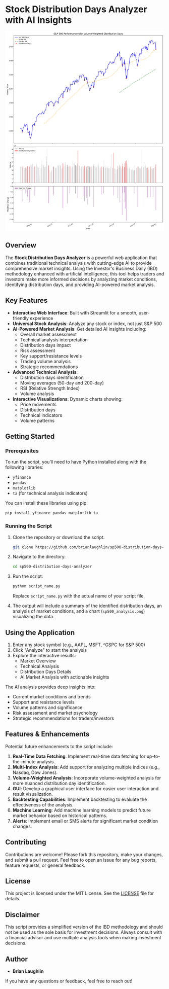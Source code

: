 # Stock Distribution Days Analyzer with AI Insights

![Stock Analysis Dashboard](%5Egspc_analysis_20241031_223827.png)

## Overview

The **Stock Distribution Days Analyzer** is a powerful web application that combines traditional technical analysis with cutting-edge AI to provide comprehensive market insights. Using the Investor's Business Daily (IBD) methodology enhanced with artificial intelligence, this tool helps traders and investors make more informed decisions by analyzing market conditions, identifying distribution days, and providing AI-powered market analysis.

## Key Features

- **Interactive Web Interface**: Built with Streamlit for a smooth, user-friendly experience
- **Universal Stock Analysis**: Analyze any stock or index, not just S&P 500
- **AI-Powered Market Analysis**: Get detailed AI insights including:
  - Overall market assessment
  - Technical analysis interpretation
  - Distribution days impact
  - Risk assessment
  - Key support/resistance levels
  - Trading volume analysis
  - Strategic recommendations
- **Advanced Technical Analysis**: 
  - Distribution days identification
  - Moving averages (50-day and 200-day)
  - RSI (Relative Strength Index)
  - Volume analysis
- **Interactive Visualizations**: Dynamic charts showing:
  - Price movements
  - Distribution days
  - Technical indicators
  - Volume patterns

## Getting Started

### Prerequisites

To run the script, you’ll need to have Python installed along with the following libraries:

- `yfinance`
- `pandas`
- `matplotlib`
- `ta` (for technical analysis indicators)

You can install these libraries using pip:

```bash
pip install yfinance pandas matplotlib ta
```

### Running the Script

1. Clone the repository or download the script.
   
   ```bash
   git clone https://github.com/brianlaughlin/sp500-distribution-days-analyzer.git
   ```

2. Navigate to the directory:

   ```bash
   cd sp500-distribution-days-analyzer
   ```

3. Run the script:

   ```bash
   python script_name.py
   ```

   Replace `script_name.py` with the actual name of your script file.

4. The output will include a summary of the identified distribution days, an analysis of market conditions, and a chart (`sp500_analysis.png`) visualizing the data.

## Using the Application

1. Enter any stock symbol (e.g., AAPL, MSFT, ^GSPC for S&P 500)
2. Click "Analyze" to start the analysis
3. Explore the interactive results:
   - Market Overview
   - Technical Analysis
   - Distribution Days Details
   - AI Market Analysis with actionable insights

The AI analysis provides deep insights into:
- Current market conditions and trends
- Support and resistance levels
- Volume patterns and significance
- Risk assessment and market psychology
- Strategic recommendations for traders/investors

## Features & Enhancements

Potential future enhancements to the script include:

1. **Real-Time Data Fetching**: Implement real-time data fetching for up-to-the-minute analysis.
2. **Multi-Index Analysis**: Add support for analyzing multiple indices (e.g., Nasdaq, Dow Jones).
3. **Volume-Weighted Analysis**: Incorporate volume-weighted analysis for more nuanced distribution day identification.
4. **GUI**: Develop a graphical user interface for easier user interaction and result visualization.
5. **Backtesting Capabilities**: Implement backtesting to evaluate the effectiveness of the analysis.
6. **Machine Learning**: Add machine learning models to predict future market behavior based on historical patterns.
7. **Alerts**: Implement email or SMS alerts for significant market condition changes.

## Contributing

Contributions are welcome! Please fork this repository, make your changes, and submit a pull request. Feel free to open an issue for any bug reports, feature requests, or general feedback.

## License

This project is licensed under the MIT License. See the [LICENSE](LICENSE) file for details.

## Disclaimer

This script provides a simplified version of the IBD methodology and should not be used as the sole basis for investment decisions. Always consult with a financial advisor and use multiple analysis tools when making investment decisions.

## Author

- **Brian Laughlin**

If you have any questions or feedback, feel free to reach out!
